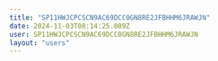```yaml
---
title: "SP11HWJCPCSCN9AC69DCC0GN8RE2JFBHHM6JRAWJN"
date: 2024-11-03T08:14:25.089Z
user: SP11HWJCPCSCN9AC69DCC0GN8RE2JFBHHM6JRAWJN
layout: "users"
---
```

    
